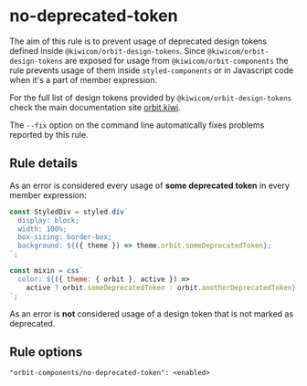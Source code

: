 # no-deprecated-token

The aim of this rule is to prevent usage of deprecated design tokens defined inside `@kiwicom/orbit-design-tokens`.
Since `@kiwicom/orbit-design-tokens` are exposed for usage from `@kiwicom/orbit-components` the rule prevents usage of them inside `styled-components` or in Javascript code when it's a part of member expression.

For the full list of design tokens provided by `@kiwicom/orbit-design-tokens` check the main documentation site [orbit.kiwi](https://orbit.kiwi).

The `--fix` option on the command line automatically fixes problems reported by this rule.

## Rule details

As an error is considered every usage of **some deprecated token** in every member expression:

```jsx
const StyledDiv = styled.div`
  display: block;
  width: 100%;
  box-sizing: border-box;
  background: ${({ theme }) => theme.orbit.someDeprecatedToken};
`;
```

```jsx
const mixin = css`
  color: ${({ theme: { orbit }, active }) =>
    active ? orbit.someDeprecatedToken : orbit.anotherDeprecatedToken};
`;
```

As an error is **not** considered usage of a design token that is not marked as deprecated.

## Rule options

```
"orbit-components/no-deprecated-token": <enabled>
```
